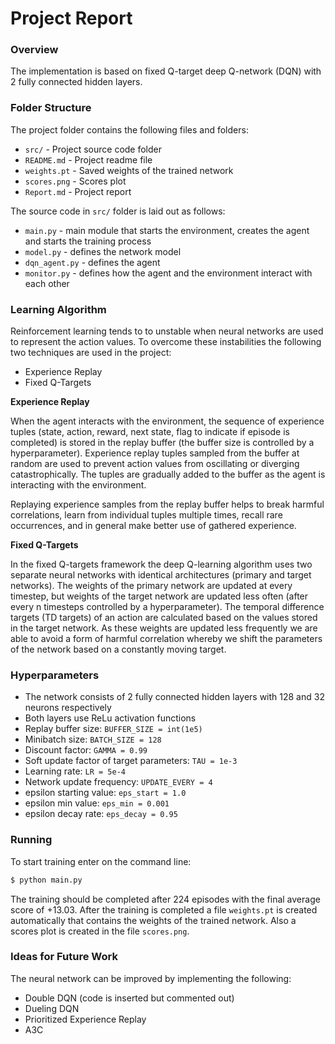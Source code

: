 # Project Report

### Overview

The implementation is based on fixed Q-target deep Q-network (DQN) with 2 fully connected hidden layers.


### Folder Structure

The project folder contains the following files and folders:

- `src/` - Project source code folder
- `README.md` - Project readme file
- `weights.pt` - Saved weights of the trained network
- `scores.png` - Scores plot
- `Report.md` - Project report

The source code in `src/` folder is laid out as follows:
- `main.py` - main module that starts the environment, creates the agent and starts the training process
- `model.py` - defines the network model
- `dqn_agent.py` - defines the agent
- `monitor.py` - defines how the agent and the environment interact with each other

### Learning Algorithm

Reinforcement learning tends to to unstable when neural networks are used to represent the action values.
To overcome these instabilities the following two techniques are used in the project:
- Experience Replay
- Fixed Q-Targets

**Experience Replay**

When the agent interacts with the environment, the sequence of experience tuples (state, action, reward, next state, flag to indicate if episode is completed) is stored in the 
replay buffer (the buffer size is controlled by a hyperparameter). Experience replay tuples sampled from the buffer at random are used to prevent action values from oscillating or diverging catastrophically.
The tuples are gradually added to the buffer as the agent is interacting with the environment.

Replaying experience samples from the replay buffer helps to break harmful correlations, learn from
individual tuples multiple times, recall rare occurrences, and in general make better use of gathered experience.

**Fixed Q-Targets**

In the fixed Q-targets framework the deep Q-learning algorithm uses two separate neural networks with identical architectures (primary and target networks).
The weights of the primary network are updated at every timestep, but weights of the target network are updated less often (after every n timesteps controlled by a hyperparameter).
The temporal difference targets (TD targets) of an action are calculated based on the values stored in the target network.
As these weights are updated less frequently we are able to avoid a form of harmful correlation whereby we shift the parameters of the network based
on a constantly moving target.




### Hyperparameters

- The network consists of 2 fully connected hidden layers with 128 and 32 neurons respectively
- Both layers use ReLu activation functions
- Replay buffer size: `BUFFER_SIZE = int(1e5)`
- Minibatch size: `BATCH_SIZE = 128`
- Discount factor: `GAMMA = 0.99`
- Soft update factor of target parameters: `TAU = 1e-3`
- Learning rate: `LR = 5e-4`
- Network update frequency: `UPDATE_EVERY = 4`
- epsilon starting value: `eps_start = 1.0`
- epsilon min value: `eps_min = 0.001`
- epsilon decay rate: `eps_decay = 0.95`


### Running

To start training enter on the command line:
```sh
$ python main.py
```

The training should be completed after 224 episodes with the final average score of +13.03.
After the training is completed a file `weights.pt` is created automatically that contains the weights of the trained network.
Also a scores plot is created in the file `scores.png`.


### Ideas for Future Work

The neural network can be improved by implementing the following:
- Double DQN (code is inserted but  commented out)
- Dueling DQN
- Prioritized Experience Replay
- A3C 


